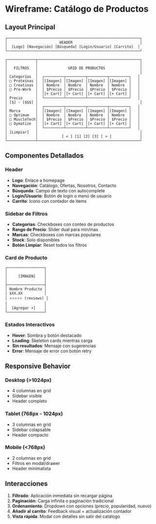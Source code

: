 # Wireframe: Catálogo de Productos

## Layout Principal

```
┌─────────────────────────────────────────────────────────────┐
│                        HEADER                               │
│  [Logo] [Navegación] [Búsqueda] [Login/Usuario] [Carrito]  │
└─────────────────────────────────────────────────────────────┘

┌─────────────┬───────────────────────────────────────────────┐
│             │                                               │
│   FILTROS   │              GRID DE PRODUCTOS                │
│             │                                               │
│ Categorías  │  ┌─────────┬─────────┬─────────┬─────────┐   │
│ □ Proteínas │  │[Imagen] │[Imagen] │[Imagen] │[Imagen] │   │
│ □ Creatinas │  │ Nombre  │ Nombre  │ Nombre  │ Nombre  │   │
│ □ Pre-Work  │  │ $Precio │ $Precio │ $Precio │ $Precio │   │
│             │  │[+ Cart] │[+ Cart] │[+ Cart] │[+ Cart] │   │
│ Precio      │  └─────────┴─────────┴─────────┴─────────┘   │
│ [$] - [$$$] │                                               │
│             │  ┌─────────┬─────────┬─────────┬─────────┐   │
│ Marca       │  │[Imagen] │[Imagen] │[Imagen] │[Imagen] │   │
│ □ Optimum   │  │ Nombre  │ Nombre  │ Nombre  │ Nombre  │   │
│ □ MuscleTech│  │ $Precio │ $Precio │ $Precio │ $Precio │   │
│ □ Dymatize  │  │[+ Cart] │[+ Cart] │[+ Cart] │[+ Cart] │   │
│             │  └─────────┴─────────┴─────────┴─────────┘   │
│ [Limpiar]   │                                               │
│             │           [ < ] [1] [2] [3] [ > ]             │
└─────────────┴───────────────────────────────────────────────┘
```

## Componentes Detallados

### Header
- **Logo**: Enlace a homepage
- **Navegación**: Catálogo, Ofertas, Nosotros, Contacto
- **Búsqueda**: Campo de texto con autocomplete
- **Login/Usuario**: Botón de login o menú de usuario
- **Carrito**: Icono con contador de items

### Sidebar de Filtros
- **Categorías**: Checkboxes con conteo de productos
- **Rango de Precio**: Slider dual para min/max
- **Marcas**: Checkboxes con marcas populares
- **Stock**: Solo disponibles
- **Botón Limpiar**: Reset todos los filtros

### Card de Producto
```
┌─────────────────┐
│                 │
│     [IMAGEN]    │
│                 │
├─────────────────┤
│ Nombre Producto │
│ $XX.XX          │
│ ⭐⭐⭐⭐⭐ (reviews) │
│                 │
│  [Agregar +]    │
└─────────────────┘
```

### Estados Interactivos
- **Hover**: Sombra y botón destacado
- **Loading**: Skeleton cards mientras carga
- **Sin resultados**: Mensaje con sugerencias
- **Error**: Mensaje de error con botón retry

## Responsive Behavior

### Desktop (>1024px)
- 4 columnas en grid
- Sidebar visible
- Header completo

### Tablet (768px - 1024px)
- 3 columnas en grid
- Sidebar colapsable
- Header compacto

### Mobile (<768px)
- 2 columnas en grid
- Filtros en modal/drawer
- Header minimalista

## Interacciones

1. **Filtrado**: Aplicación inmediata sin recargar página
2. **Paginación**: Carga infinita o paginación tradicional
3. **Ordenamiento**: Dropdown con opciones (precio, popularidad, nuevo)
4. **Añadir al carrito**: Feedback visual + actualización contador
5. **Vista rápida**: Modal con detalles sin salir del catálogo